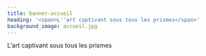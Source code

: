 ```yaml
---
title: banner-accueil
heading: '<span>L''art captivant sous tous les prismes</span>'
background_image: accueil.jpg
---
```


L'art captivant sous tous les prismes